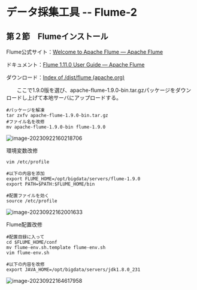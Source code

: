 # データ採集工具 -- Flume-2

## 第２節　Flumeインストール

Flume公式サイト：[Welcome to Apache Flume — Apache Flume](https://flume.apache.org/)

ドキュメント：[Flume 1.11.0 User Guide — Apache Flume](https://flume.apache.org/releases/content/1.11.0/FlumeUserGuide.html)

ダウンロード：[Index of /dist/flume (apache.org)](http://archive.apache.org/dist/flume/)

　　ここで1.9.0版を選び、apache-flume-1.9.0-bin.tar.gzパッケージをダウンロードし上げて本地サーバにアップロードする。

```
#パッケージを解凍
tar zxfv apache-flume-1.9.0-bin.tar.gz
#ファイル名を改修
mv apache-flume-1.9.0-bin flume-1.9.0
```

![image-20230922160218706](C:\Users\Izaya\AppData\Roaming\Typora\typora-user-images\image-20230922160218706.png)

環境変数改修

```
vim /etc/profile

#以下の内容を添加
export FLUME_HOME=/opt/bigdata/servers/flume-1.9.0
export PATH=$PATH:$FLUME_HOME/bin

#配置ファイルを効く
source /etc/profile
```

![image-20230922162001633](C:\Users\Izaya\AppData\Roaming\Typora\typora-user-images\image-20230922162001633.png)

Flume配置改修

```
#配置目録に入って
cd $FLUME_HOME/conf
mv flume-env.sh.template flume-env.sh
vim flume-env.sh

#以下の内容を改修
export JAVA_HOME=/opt/bigdata/servers/jdk1.8.0_231
```

![image-20230922164617958](C:\Users\Izaya\AppData\Roaming\Typora\typora-user-images\image-20230922164617958.png)